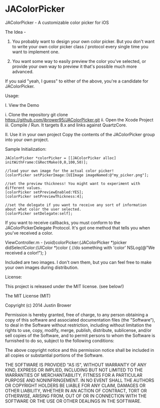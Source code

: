 JAColorPicker
=============

JAColorPicker - A customizable color picker for iOS

The Idea -
  1. You probably want to design your own color picker. But you don't want to write your own color picker class / protocol
  every single time you want to implement one.
  
  2. You want some way to easily preview the color you've selected, or provide your own way to preview it that's 
  possible much more advanced.
  
If you said "yeah, I guess" to either of the above, you're a candidate for JAColorPicker.


Usage:

I. View the Demo

i. Clone the repository
    git clone https://github.com/jbrower95/JAColorPicker.git
ii. Open the Xcode Project
iii. Compile / Run. It targets 8.x and links against QuartzCore.


II. Use it in your own project
Copy the contents of the JAColorPicker group into your own project.


Sample Initialization:
    
    JAColorPicker *colorPicker = [[JAColorPicker alloc] initWithFrame:CGRectMake(0,0,100,50)];
    
    //load your own image for the actual color picker!
    [colorPicker setPickerImage:[UIImage imageNamed:@"my_picker.png"];
    
    //set the preview thickness! You might want to experiment with different values.
    [colorPicker setPreviewEnabled:YES];
    [colorPicker setPreviewThickness:4];

    //set the delegate if you want to receive any sort of information about what color the user selected.
    [colorPicker setDelegate:self];
    
If you want to receive callbacks, you must conform to the JAColorPickerDelegate Protocol. It's got one method that tells you when you've received a color.

ViewController.m
      - (void)colorPicker:(JAColorPicker *)picker didSelectColor:(UIColor *)color {
        //do something with 'color'
        NSLog(@"We received a color!");
      }
    
Included are two images. I don't own them, but you can feel free to make your own images during distribution.

License:

This project is released under the MIT license. (see below!)

The MIT License (MIT)

Copyright (c) 2014 Justin Brower

Permission is hereby granted, free of charge, to any person obtaining a copy
of this software and associated documentation files (the "Software"), to deal
in the Software without restriction, including without limitation the rights
to use, copy, modify, merge, publish, distribute, sublicense, and/or sell
copies of the Software, and to permit persons to whom the Software is
furnished to do so, subject to the following conditions:

The above copyright notice and this permission notice shall be included in
all copies or substantial portions of the Software.

THE SOFTWARE IS PROVIDED "AS IS", WITHOUT WARRANTY OF ANY KIND, EXPRESS OR
IMPLIED, INCLUDING BUT NOT LIMITED TO THE WARRANTIES OF MERCHANTABILITY,
FITNESS FOR A PARTICULAR PURPOSE AND NONINFRINGEMENT. IN NO EVENT SHALL THE
AUTHORS OR COPYRIGHT HOLDERS BE LIABLE FOR ANY CLAIM, DAMAGES OR OTHER
LIABILITY, WHETHER IN AN ACTION OF CONTRACT, TORT OR OTHERWISE, ARISING FROM,
OUT OF OR IN CONNECTION WITH THE SOFTWARE OR THE USE OR OTHER DEALINGS IN
THE SOFTWARE.
  
